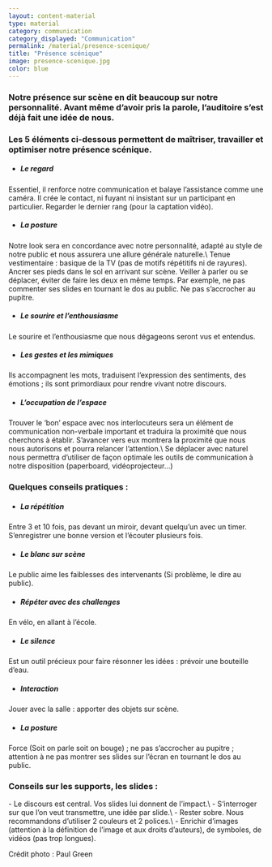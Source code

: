 ```yaml
---
layout: content-material
type: material
category: communication
category_displayed: "Communication"
permalink: /material/presence-scenique/
title: "Présence scénique"
image: presence-scenique.jpg
color: blue
---
```


### Notre présence sur scène en dit beaucoup sur notre personnalité. Avant même d’avoir pris la parole, l’auditoire s’est déjà fait une idée de nous.

### Les 5 éléments ci-dessous permettent de maîtriser, travailler et optimiser notre présence scénique.

- ##### Le regard
Essentiel, il renforce notre communication et balaye l’assistance comme une caméra. Il crée le contact, ni fuyant ni insistant sur un participant en particulier. Regarder le dernier rang (pour la captation vidéo).

- ##### La posture
Notre look sera en concordance avec notre personnalité, adapté au style de notre public et nous assurera une allure générale naturelle.\\
Tenue vestimentaire : basique de la TV (pas de motifs répétitifs ni de rayures). Ancrer ses pieds dans le sol en arrivant sur scène. Veiller à parler ou se déplacer, éviter de faire les deux en même temps. Par exemple, ne pas commenter ses slides en tournant le dos au public. Ne pas s’accrocher au pupitre.

- ##### Le sourire et l’enthousiasme
Le sourire et l’enthousiasme que nous dégageons seront vus et entendus.

- ##### Les gestes et les mimiques
Ils accompagnent les mots, traduisent l’expression des sentiments, des émotions ; ils sont primordiaux pour rendre vivant notre discours.

- ##### L’occupation de l’espace
Trouver le ‘bon’ espace avec nos interlocuteurs sera un élément de communication non-verbale important et traduira la proximité que nous cherchons à établir. S’avancer vers eux montrera la proximité que nous nous autorisons et pourra relancer l’attention.\\
Se déplacer avec naturel nous permettra d’utiliser de façon optimale les outils de communication à notre disposition (paperboard, vidéoprojecteur&hellip;)

### Quelques conseils pratiques :

- ##### La répétition
Entre 3 et 10 fois, pas devant un miroir, devant quelqu’un avec un timer. S’enregistrer une bonne version et l’écouter plusieurs fois.

- ##### Le blanc sur scène
Le public aime les faiblesses des intervenants (Si problème, le dire au public).

- ##### Répéter avec des challenges
En vélo, en allant à l’école.

- ##### Le silence
Est un outil précieux pour faire résonner les idées : prévoir une bouteille d’eau.

- ##### Interaction
Jouer avec la salle : apporter des objets sur scène.

- ##### La posture
Force (Soit on parle soit on bouge) ; ne pas s’accrocher au pupitre ; attention à ne pas montrer ses slides sur l’écran en tournant le dos au public.

### Conseils sur les supports, les slides :

\- Le discours est central. Vos slides lui donnent de l’impact.\\
\- S‘interroger sur que l’on veut transmettre, une idée par slide.\\
\- Rester sobre. Nous recommandons d’utiliser 2 couleurs et 2 polices.\\
\- Enrichir d’images (attention à la définition de l’image et aux droits d’auteurs), de symboles, de vidéos (pas trop longues).

Crédit photo : Paul Green
